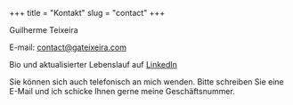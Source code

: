 +++
title = "Kontakt"
slug = "contact"
+++

Guilherme Teixeira

E-mail: contact@gateixeira.com

Bio und aktualisierter Lebenslauf auf [LinkedIn](https://linkedin.com/in/gateixeira)

Sie können sich auch telefonisch an mich wenden. Bitte schreiben Sie eine E-Mail und ich schicke Ihnen gerne meine Geschäftsnummer.